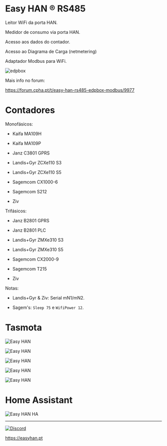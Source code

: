 # Easy HAN ® RS485

Leitor WiFi da porta HAN.

Medidor de consumo via porta HAN. 

Acesso aos dados do contador.

Acesso ao Diagrama de Carga (netmetering)

Adaptador Modbus para WiFi.

![edpbox](./edpbox1-20221029.jpg)


Mais info no forum:

https://forum.cpha.pt/t/easy-han-rs485-edpbox-modbus/9977

# Contadores

Monofásicos:

- Kaifa MA109H

- Kaifa MA109P

- Janz C3801 GPRS

- Landis+Gyr ZCXe110 S3

- Landis+Gyr ZCXe110 S5

- Sagemcom CX1000-6

- Sagemcom S212

- Ziv

Trifásicos:

- Janz B2801 GPRS

- Janz B2801 PLC

- Landis+Gyr ZMXe310 S3

- Landis+Gyr ZMXe310 S5

- Sagemcom CX2000-9

- Sagemcom T215

- Ziv


Notas:

- Landis+Gyr & Ziv: Serial mN1/mN2.

- Sagem's: ```Sleep 75``` e ```WifiPower 12```.

# Tasmota

![Easy HAN](./img/tasmota1-0812.jpg)

![Easy HAN](./img/tasmota2-0812.jpg)

![Easy HAN](./img/tasmota4-0812.jpg)

![Easy HAN](./img/chartjs1-0812.jpg)

![Easy HAN](./img/chartjs2-0812.jpg)

# Home Assistant

![Easy HAN HA](./ha1-221022.jpg)

---

[![Discord](https://img.shields.io/discord/494714310518505472?style=plastic&logo=discord)](https://discord.gg/Mh9mTEA) 

https://easyhan.pt

